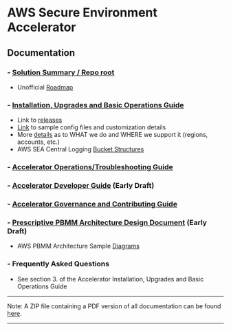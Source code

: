 # AWS Secure Environment Accelerator

## **Documentation**

### - [Solution Summary / Repo root](../README.md)

- Unofficial [Roadmap](https://github.com/aws-samples/aws-secure-environment-accelerator/projects)

### - [Installation, Upgrades and Basic Operations Guide](./installation/installation.md)

- Link to [releases](https://github.com/aws-samples/aws-secure-environment-accelerator/releases)
- [Link](./installation/customization-index.md) to sample config files and customization details
- More [details](./installation/what-we-do-where.md) as to WHAT we do and WHERE we support it (regions, accounts, etc.)
- AWS SEA Central Logging [Bucket Structures](./architectures/pbmm/log-file-locations.md)

### - [Accelerator Operations/Troubleshooting Guide](./operations/operations-troubleshooting-guide.md)

### - [Accelerator Developer Guide](./developer/developer-guide.md) (Early Draft)

### - [Accelerator Governance and Contributing Guide](../CONTRIBUTING.md)

### - [Prescriptive PBMM Architecture Design Document](./architectures/pbmm/architecture.md) (Early Draft)

- AWS PBMM Architecture Sample [Diagrams](./architectures/pbmm/AWS_PBMM_Accel_Account_Network_VPC.md)

### - Frequently Asked Questions

- See section 3. of the Accelerator Installation, Upgrades and Basic Operations Guide

---

Note: A ZIP file containing a PDF version of all documentation can be found [here](https://github.com/aws-samples/aws-secure-environment-accelerator/actions?query=workflow%3A%22Generate+Documentation%22).

---
